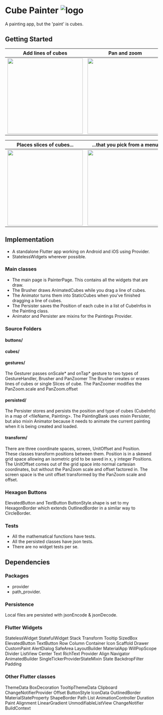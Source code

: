 # Cube Painter ![logo](https://github.com/paulsump/cube_painter/blob/98a52da01cb1108a178e1a22b418b98a05f2c382/android/app/src/main/res/mipmap-hdpi/ic_launcher.png)

A painting app, but the 'paint' is cubes.


## Getting Started

| Add lines of cubes  | Pan and zoom | Erase |
| ------------- | ------------- | ------------- |
| <img src="https://github.com/paulsump/cube_painter/blob/2049ca6da2a6231c3e980608b48249efaccac9b0/images/oneFinger.png" height="248">  | <img src="https://github.com/paulsump/cube_painter/blob/2049ca6da2a6231c3e980608b48249efaccac9b0/images/twoFinger.png" height="248"> | <img src="https://github.com/paulsump/cube_painter/blob/2049ca6da2a6231c3e980608b48249efaccac9b0/images/eraseLine.png" height="248"> | 

| Places slices of cubes... | ...that you pick from a menu |
| ------------- | ------------- |
| <img src="https://github.com/paulsump/cube_painter/blob/2049ca6da2a6231c3e980608b48249efaccac9b0/images/placeSlice.png" height="248"> | <img src="https://github.com/paulsump/cube_painter/blob/2049ca6da2a6231c3e980608b48249efaccac9b0/images/slicesMenu.png" height="248"> |

## Implementation
  - A standalone Flutter app working on Android and iOS using Provider.
  - StatelessWidgets wherever possible.

### Main classes

- The main page is PainterPage. This contains all the widgets that are draw.
- The Brusher draws AnimatedCubes while you drag a line of cubes.
- The Animator turns them into StaticCubes when you've finished dragging a line of cubes.
- The Persister saves the Position of each cube in a list of CubeInfos in the Painting class.
- Animator and Persister are mixins for the Paintings Provider.

### Source Folders

#### buttons/

#### cubes/

#### gestures/

The Gesturer passes onScale* and onTap* gesture to two types of GestureHandler, Brusher and
PanZoomer The Brusher creates or erases lines of cubes or single Slices of cube. The PanZoomer
modifies the PanZoom.scale and PanZoom.offset

#### persisted/

The Persister stores and persists the position and type of cubes (CubeInfo) in a map of <fileName,
Painting>. The PaintingBank uses mixin Persister, but also mixin Animator because it needs to
animate the current painting when it is being created and loaded.

#### transform/

There are three coordinate spaces, screen, UnitOffset and Position.  
These classes transform positions between them. Position is in a skewed grid space allowing an
isometric grid to be saved in x, y integer Positions. The UnitOffset comes out of the grid space
into normal cartesian coordinates, but without the PanZoom scale and offset factored in. The screen
space is the unit offset transformed by the PanZoom scale and offset.

### Hexagon Buttons

ElevatedButton and TextButton ButtonStyle.shape is set to my HexagonBorder which extends
OutlinedBorder in a similar way to CircleBorder.

### Tests

- All the mathematical functions have tests.
- All the persisted classes have json tests.
- There are no widget tests per se.

## Dependencies

### Packages

- provider
- path_provider.

### Persistence

Local files are persisted with jsonEncode & jsonDecode.

### Flutter Widgets

StatelessWidget StatefulWidget Stack Transform Tooltip SizedBox ElevatedButton TextButton Row Column
Container Icon Scaffold Drawer CustomPaint AlertDialog SafeArea LayoutBuilder MaterialApp
WillPopScope Divider ListView Center Text RichText Provider Align Navigator AnimatedBuilder
SingleTickerProviderStateMixin State BackdropFilter Padding

### Other Flutter classes
ThemeData
BoxDecoration
TooltipThemeData
Clipboard
ChangeNotifierProvider
Offset
ButtonStyle IconData OutlinedBorder MaterialStateProperty
ShapeBorder
Path
List
AnimationController
Duration
Paint
Alignment
LinearGradient
UnmodifiableListView
ChangeNotifier
BuildContext

